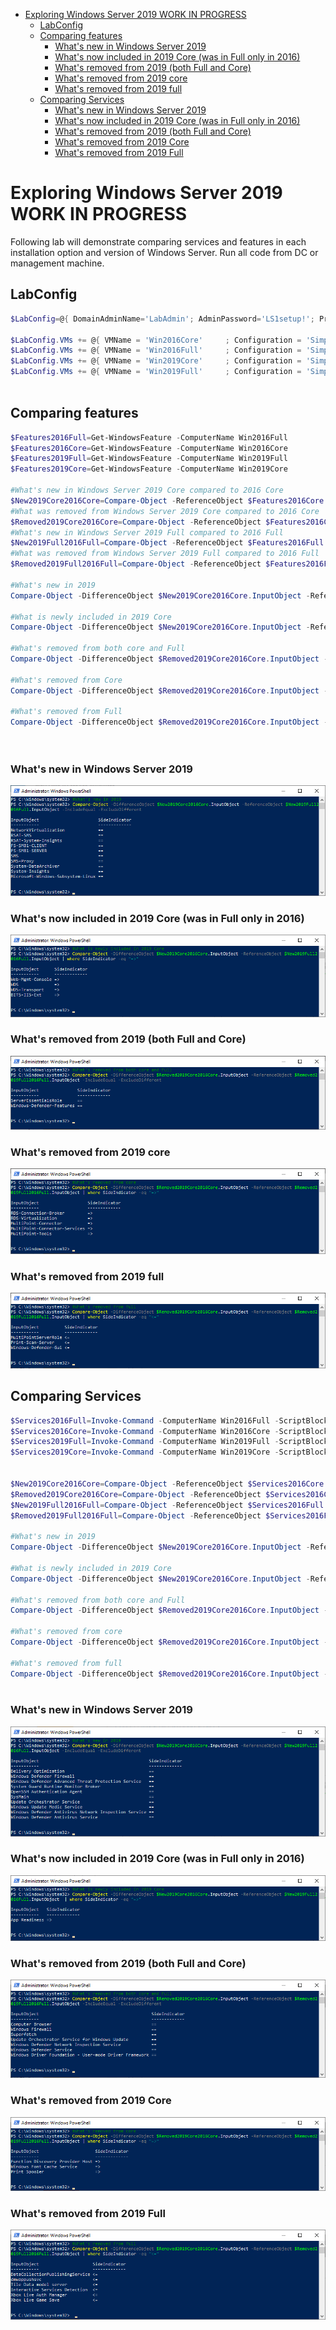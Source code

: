 <!-- TOC -->

- [Exploring Windows Server 2019 WORK IN PROGRESS](#exploring-windows-server-2019-work-in-progress)
    - [LabConfig](#labconfig)
    - [Comparing features](#comparing-features)
        - [What's new in Windows Server 2019](#whats-new-in-windows-server-2019)
        - [What's now included in 2019 Core (was in Full only in 2016)](#whats-now-included-in-2019-core-was-in-full-only-in-2016)
        - [What's removed from 2019 (both Full and Core)](#whats-removed-from-2019-both-full-and-core)
        - [What's removed from 2019 core](#whats-removed-from-2019-core)
        - [What's removed from 2019 full](#whats-removed-from-2019-full)
    - [Comparing Services](#comparing-services)
        - [What's new in Windows Server 2019](#whats-new-in-windows-server-2019-1)
        - [What's now included in 2019 Core (was in Full only in 2016)](#whats-now-included-in-2019-core-was-in-full-only-in-2016-1)
        - [What's removed from 2019 (both Full and Core)](#whats-removed-from-2019-both-full-and-core-1)
        - [What's removed from 2019 Core](#whats-removed-from-2019-core)
        - [What's removed from 2019 Full](#whats-removed-from-2019-full)

<!-- /TOC -->

# Exploring Windows Server 2019 WORK IN PROGRESS

Following lab will demonstrate comparing services and features in each installation option and version of Windows Server. Run all code from DC or management machine.

## LabConfig

```PowerShell
$LabConfig=@{ DomainAdminName='LabAdmin'; AdminPassword='LS1setup!'; Prefix = 'WSLab-'; SwitchName = 'LabSwitch'; DCEdition='4' ; Internet=$false ;AdditionalNetworksConfig=@(); VMs=@()}

$LabConfig.VMs += @{ VMName = 'Win2016Core'     ; Configuration = 'Simple'; ParentVHD = 'Win2016Core_G2.vhdx' ; MemoryStartupBytes= 512MB }
$LabConfig.VMs += @{ VMName = 'Win2016Full'     ; Configuration = 'Simple'; ParentVHD = 'Win2016_G2.vhdx'     ; MemoryStartupBytes= 512MB }
$LabConfig.VMs += @{ VMName = 'Win2019Core'     ; Configuration = 'Simple'; ParentVHD = 'Win2019Core_G2.vhdx' ; MemoryStartupBytes= 512MB }
$LabConfig.VMs += @{ VMName = 'Win2019Full'     ; Configuration = 'Simple'; ParentVHD = 'Win2019_G2.vhdx'     ; MemoryStartupBytes= 512MB }
 
```

## Comparing features

```PowerShell
$Features2016Full=Get-WindowsFeature -ComputerName Win2016Full
$Features2016Core=Get-WindowsFeature -ComputerName Win2016Core
$Features2019Full=Get-WindowsFeature -ComputerName Win2019Full
$Features2019Core=Get-WindowsFeature -ComputerName Win2019Core

#What's new in Windows Server 2019 Core compared to 2016 Core
$New2019Core2016Core=Compare-Object -ReferenceObject $Features2016Core.Name -DifferenceObject $Features2019Core.Name | where SideIndicator -eq "=>"
#What was removed from Windows Server 2019 Core compared to 2016 Core
$Removed2019Core2016Core=Compare-Object -ReferenceObject $Features2016Core.Name -DifferenceObject $Features2019Core.Name | where SideIndicator -eq "<="
#What's new in Windows Server 2019 Full compared to 2016 Full
$New2019Full2016Full=Compare-Object -ReferenceObject $Features2016Full.Name -DifferenceObject $Features2019Full.Name | where SideIndicator -eq "=>"
#What was removed from Windows Server 2019 Full compared to 2016 Full
$Removed2019Full2016Full=Compare-Object -ReferenceObject $Features2016Full.Name -DifferenceObject $Features2019Full.Name | where SideIndicator -eq "<="

#What's new in 2019
Compare-Object -DifferenceObject $New2019Core2016Core.InputObject -ReferenceObject $New2019Full2016Full.InputObject -IncludeEqual -ExcludeDifferent

#What is newly included in 2019 Core
Compare-Object -DifferenceObject $New2019Core2016Core.InputObject -ReferenceObject $New2019Full2016Full.InputObject | where SideIndicator -eq "=>"

#What's removed from both core and Full
Compare-Object -DifferenceObject $Removed2019Core2016Core.InputObject -ReferenceObject $Removed2019Full2016Full.InputObject -IncludeEqual -ExcludeDifferent

#What's removed from Core
Compare-Object -DifferenceObject $Removed2019Core2016Core.InputObject -ReferenceObject $Removed2019Full2016Full.InputObject | where SideIndicator -eq "=>"

#What's removed from Full
Compare-Object -DifferenceObject $Removed2019Core2016Core.InputObject -ReferenceObject $Removed2019Full2016Full.InputObject | where SideIndicator -eq "<="

 
```

### What's new in Windows Server 2019

![](/Scenarios/Exploring%20Server%202019/Screenshots/FeaturesNewIn2019.png)

### What's now included in 2019 Core (was in Full only in 2016)

![](/Scenarios/Exploring%20Server%202019/Screenshots/FeaturesNewIn2019Core.png)

### What's removed from 2019 (both Full and Core)

![](/Scenarios/Exploring%20Server%202019/Screenshots/FeaturesRemovedFrom2019.png)

### What's removed from 2019 core

![](/Scenarios/Exploring%20Server%202019/Screenshots/FeaturesRemovedFrom2019core.png)

### What's removed from 2019 full

![](/Scenarios/Exploring%20Server%202019/Screenshots/FeaturesRemovedFrom2019full.png)

## Comparing Services

```PowerShell
$Services2016Full=Invoke-Command -ComputerName Win2016Full -ScriptBlock {get-service}
$Services2016Core=Invoke-Command -ComputerName Win2016Core -ScriptBlock {get-service}
$Services2019Full=Invoke-Command -ComputerName Win2019Full -ScriptBlock {get-service}
$Services2019Core=Invoke-Command -ComputerName Win2019Core -ScriptBlock {get-service}


$New2019Core2016Core=Compare-Object -ReferenceObject $Services2016Core.DisplayName -DifferenceObject $Services2019Core.DisplayName |where SideIndicator -eq "=>"
$Removed2019Core2016Core=Compare-Object -ReferenceObject $Services2016Core.DisplayName -DifferenceObject $Services2019Core.DisplayName |where SideIndicator -eq "<="
$New2019Full2016Full=Compare-Object -ReferenceObject $Services2016Full.DisplayName -DifferenceObject $Services2019Full.DisplayName |where SideIndicator -eq "=>"
$Removed2019Full2016Full=Compare-Object -ReferenceObject $Services2016Full.DisplayName -DifferenceObject $Services2019Full.DisplayName |where SideIndicator -eq "<="

#What's new in 2019
Compare-Object -DifferenceObject $New2019Core2016Core.InputObject -ReferenceObject $New2019Full2016Full.InputObject -IncludeEqual -ExcludeDifferent

#What is newly included in 2019 Core
Compare-Object -DifferenceObject $New2019Core2016Core.InputObject -ReferenceObject $New2019Full2016Full.InputObject  | where SideIndicator -eq "=>"

#What's removed from both core and Full
Compare-Object -DifferenceObject $Removed2019Core2016Core.InputObject -ReferenceObject $Removed2019Full2016Full.InputObject -IncludeEqual -ExcludeDifferent

#What's removed from core
Compare-Object -DifferenceObject $Removed2019Core2016Core.InputObject -ReferenceObject $Removed2019Full2016Full.InputObject | where SideIndicator -eq "=>"

#What's removed from full
Compare-Object -DifferenceObject $Removed2019Core2016Core.InputObject -ReferenceObject $Removed2019Full2016Full.InputObject | where SideIndicator -eq "<="
 
```

### What's new in Windows Server 2019

![](/Scenarios/Exploring%20Server%202019/Screenshots/ServicesNewIn2019.png)

### What's now included in 2019 Core (was in Full only in 2016)

![](/Scenarios/Exploring%20Server%202019/Screenshots/ServicesNewIn2019Core.png)

### What's removed from 2019 (both Full and Core)

![](/Scenarios/Exploring%20Server%202019/Screenshots/ServicesRemovedFrom2019.png)

### What's removed from 2019 Core

![](/Scenarios/Exploring%20Server%202019/Screenshots/ServicesRemovedFrom2019core.png)

### What's removed from 2019 Full

![](/Scenarios/Exploring%20Server%202019/Screenshots/ServicesRemovedFrom2019full.png)
